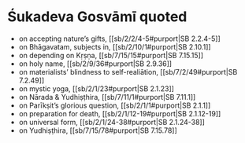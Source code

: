 # Śukadeva Gosvāmī quoted



* on accepting nature’s gifts, [[sb/2/2/4-5#purport|SB 2.2.4-5]]
* on Bhāgavatam, subjects in, [[sb/2/10/1#purport|SB 2.10.1]]
* on depending on Kṛṣṇa, [[sb/7/15/15#purport|SB 7.15.15]]
* on holy name, [[sb/2/9/36#purport|SB 2.9.36]]
* on materialists’ blindness to self-realiātion, [[sb/7/2/49#purport|SB 7.2.49]]
* on mystic yoga, [[sb/2/1/23#purport|SB 2.1.23]]
* on Nārada & Yudhiṣṭhira, [[sb/7/11/1#purport|SB 7.11.1]]
* on Parīkṣit’s glorious question, [[sb/2/1/1#purport|SB 2.1.1]]
* on preparation for death, [[sb/2/1/12-19#purport|SB 2.1.12-19]]
* on universal form, [[sb/2/1/24-38#purport|SB 2.1.24-38]]
* on Yudhiṣṭhira, [[sb/7/15/78#purport|SB 7.15.78]]

